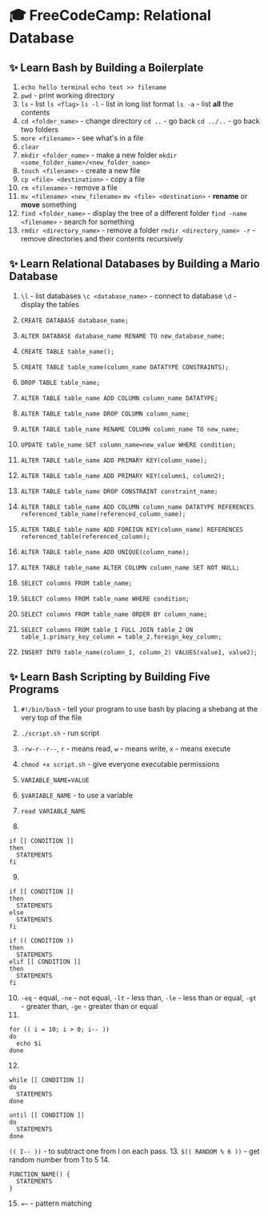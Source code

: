 # 🎓 FreeCodeCamp: Relational Database

## ✨ Learn Bash by Building a Boilerplate
1. `echo hello terminal` `echo text >> filename`
2. `pwd` - print working directory
3. `ls` - list `ls <flag>` `ls -l` - list in long list format `ls -a` - list **all** the contents 
4. `cd <folder_name>` - change directory `cd ..` - go back `cd ../..` - go back two folders
6. `more <filename>` - see what's in a file 
7. `clear`
8. `mkdir <folder_name>` - make a new folder `mkdir <some_folder_name>/<new_folder_name>`
9. `touch <filename>` - create a new file
10. `cp <file> <destination>` - copy a file
11. `rm <filename>` - remove a file 
12. `mv <filename> <new_filename>` `mv <file> <destination>` - **rename** or **move** something
13. `find <folder_name>` - display the tree of a different folder `find -name <filename>` - search for something 
14. `rmdir <directory_name>` - remove a folder `rmdir <directory_name> -r` - remove directories and their contents recursively

## ✨ Learn Relational Databases by Building a Mario Database
1. `\l` - list databases `\c <database_name>` - connect to database `\d` - display the tables 

2. `CREATE DATABASE database_name;`
3. `ALTER DATABASE database_name RENAME TO new_database_name;`

4. `CREATE TABLE table_name();`
5. `CREATE TABLE table_name(column_name DATATYPE CONSTRAINTS);`
6. `DROP TABLE table_name;`

7. `ALTER TABLE table_name ADD COLUMN column_name DATATYPE;`
8. `ALTER TABLE table_name DROP COLUMN column_name;`
9. `ALTER TABLE table_name RENAME COLUMN column_name TO new_name;`

10. `UPDATE table_name SET column_name=new_value WHERE condition;`

11. `ALTER TABLE table_name ADD PRIMARY KEY(column_name);`
12. `ALTER TABLE table_name ADD PRIMARY KEY(column1, column2);`

13. `ALTER TABLE table_name DROP CONSTRAINT constraint_name;`

14. `ALTER TABLE table_name ADD COLUMN column_name DATATYPE REFERENCES referenced_table_name(referenced_column_name);`
15. `ALTER TABLE table_name ADD FOREIGN KEY(column_name) REFERENCES referenced_table(referenced_column);`

16. `ALTER TABLE table_name ADD UNIQUE(column_name);`
17. `ALTER TABLE table_name ALTER COLUMN column_name SET NOT NULL;`

18. `SELECT columns FROM table_name;`
19. `SELECT columns FROM table_name WHERE condition;`
20. `SELECT columns FROM table_name ORDER BY column_name;`
21. `SELECT columns FROM table_1 FULL JOIN table_2 ON table_1.primary_key_column = table_2.foreign_key_column;`

22. `INSERT INTO table_name(column_1, column_2) VALUES(value1, value2);`


## ✨ Learn Bash Scripting by Building Five Programs
1. `#!/bin/bash` - tell your program to use bash by placing a shebang at the very top of the file
2. `./script.sh` - run script
3. `-rw-r--r--`, `r` - means read, `w` - means write, `x` - means execute
4. `chmod +x script.sh` - give everyone executable permissions

5. `VARIABLE_NAME=VALUE`
6. `$VARIABLE_NAME` - to use a variable
7. `read VARIABLE_NAME`

8. 
```
if [[ CONDITION ]]
then
  STATEMENTS
fi
```
9. 
```
if [[ CONDITION ]]
then
  STATEMENTS
else
  STATEMENTS
fi
```
```
if (( CONDITION ))
then
  STATEMENTS
elif [[ CONDITION ]]
then
  STATEMENTS
fi
```
10. `-eq` - equal, `-ne` - not equal, `-lt` - less than, `-le` - less than or equal, `-gt` - greater than, `-ge` - greater than or equal
11.
```
for (( i = 10; i > 0; i-- ))
do
  echo $i
done
```
12.
```
while [[ CONDITION ]]
do
  STATEMENTS
done
```
```
until [[ CONDITION ]]
do
  STATEMENTS
done
```
`(( I-- ))` - to subtract one from I on each pass.
13. `$(( RANDOM % 6 ))` - get random number from 1 to 5
14. 
```
FUNCTION_NAME() {
  STATEMENTS
}
```
15. `=~` - pattern matching
